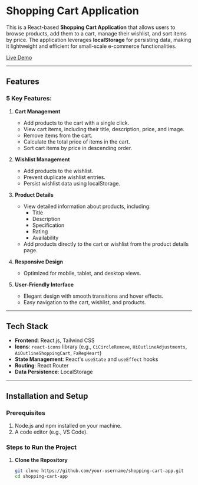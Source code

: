 # **Shopping Cart Application**

This is a React-based **Shopping Cart Application** that allows users to browse products, add them to a cart, manage their wishlist, and sort items by price. The application leverages **localStorage** for persisting data, making it lightweight and efficient for small-scale e-commerce functionalities.

[Live Demo](https://techtor.netlify.app/) <!-- Replace with your live demo link -->

---

## **Features**

### **5 Key Features:**

1. **Cart Management**

   - Add products to the cart with a single click.
   - View cart items, including their title, description, price, and image.
   - Remove items from the cart.
   - Calculate the total price of items in the cart.
   - Sort cart items by price in descending order.

2. **Wishlist Management**

   - Add products to the wishlist.
   - Prevent duplicate wishlist entries.
   - Persist wishlist data using localStorage.

3. **Product Details**

   - View detailed information about products, including:
     - Title
     - Description
     - Specification
     - Rating
     - Availability
   - Add products directly to the cart or wishlist from the product details page.

4. **Responsive Design**

   - Optimized for mobile, tablet, and desktop views.

5. **User-Friendly Interface**
   - Elegant design with smooth transitions and hover effects.
   - Easy navigation to the cart, wishlist, and products.

---

## **Tech Stack**

- **Frontend**: React.js, Tailwind CSS
- **Icons**: `react-icons` library (e.g., `CiCircleRemove`, `HiOutlineAdjustments`, `AiOutlineShoppingCart`, `FaRegHeart`)
- **State Management**: React's `useState` and `useEffect` hooks
- **Routing**: React Router
- **Data Persistence**: LocalStorage

---

## **Installation and Setup**

### **Prerequisites**

1. Node.js and npm installed on your machine.
2. A code editor (e.g., VS Code).

### **Steps to Run the Project**

1. **Clone the Repository**
   ```bash
   git clone https://github.com/your-username/shopping-cart-app.git
   cd shopping-cart-app
   ```
